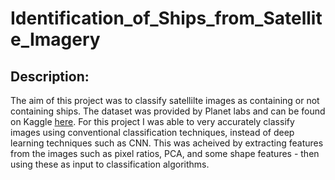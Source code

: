 # Identification_of_Ships_from_Satellite_Imagery

## Description:
The aim of this project was to classify satellilte images as containing or not containing ships. The dataset was provided by Planet labs and can be found on Kaggle [here](https://www.kaggle.com/rhammell/ships-in-satellite-imagery). For this project I was able to very accurately classify images using conventional classification techniques, instead of deep learning techniques such as CNN. This was acheived by extracting features from the images such as pixel ratios, PCA, and some shape features - then using these as input to classification algorithms.
